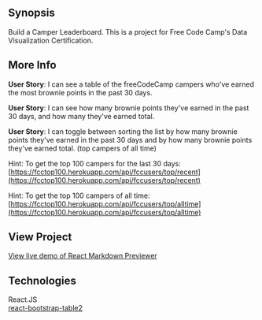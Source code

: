 ## Synopsis

Build a Camper Leaderboard. This is a project for Free Code Camp's Data Visualization Certification.

## More Info

**User Story**: I can see a table of the freeCodeCamp campers who've earned the most brownie points in the past 30 days.

**User Story**: I can see how many brownie points they've earned in the past 30 days, and how many they've earned total.

**User Story**: I can toggle between sorting the list by how many brownie points they've earned in the past 30 days and by how many brownie points they've earned total. (top campers of all time)

Hint: To get the top 100 campers for the last 30 days: [https://fcctop100.herokuapp.com/api/fccusers/top/recent](https://fcctop100.herokuapp.com/api/fccusers/top/recent)

Hint: To get the top 100 campers of all time: [https://fcctop100.herokuapp.com/api/fccusers/top/alltime](https://fcctop100.herokuapp.com/api/fccusers/top/alltime)



## View Project
[View live demo of React Markdown Previewer](https://saracarlile.github.io/react-markdown-previewer/)

## Technologies
React.JS  
[react-bootstrap-table2](https://github.com/react-bootstrap-table/react-bootstrap-table2)
